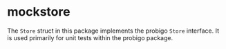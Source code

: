 # mockstore

The `Store` struct in this package implements the probigo `Store` interface.
It is used primarily for unit tests within the probigo package.
